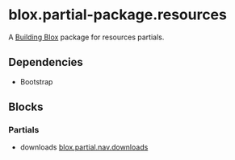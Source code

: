# blox.partial-package.resources

A [Building Blox](https://github.com/Building-Blox/building-blox) package for resources partials.

## Dependencies
- Bootstrap

## Blocks
### Partials
- downloads [blox.partial.nav.downloads](https://github.com/richjava/blox.partial.downloads.quiz)